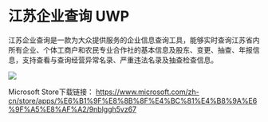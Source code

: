 # 江苏企业查询 UWP
江苏企业查询是一款为大众提供服务的企业信息查询工具，能够实时查询江苏省内所有企业、个体工商户和农民专业合作社的基本信息及股东、变更、抽查、年报信息，支持查看与查询经营异常名录、严重违法名录及抽查检查信息。

<img src="https://store-images.s-microsoft.com/image/apps.47829.13510798887266984.90668e44-1298-4104-9102-d864e996f9da.b160a49d-3ddd-4782-bf18-699561b27d95?mode=scale&q=90&h=270&w=270&background=%230078D7"/>

Microsoft Store下载链接：
<a href="https://www.microsoft.com/zh-cn/store/apps/%E6%B1%9F%E8%8B%8F%E4%BC%81%E4%B8%9A%E6%9F%A5%E8%AF%A2/9nblggh5vz67" target="_blank">https://www.microsoft.com/zh-cn/store/apps/%E6%B1%9F%E8%8B%8F%E4%BC%81%E4%B8%9A%E6%9F%A5%E8%AF%A2/9nblggh5vz67</a>
